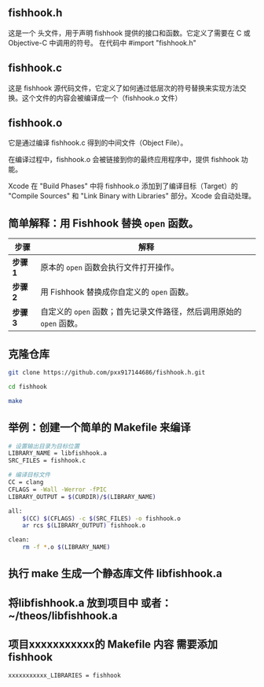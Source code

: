 ## fishhook.h
这是一个 头文件，用于声明 fishhook 提供的接口和函数。它定义了需要在 C 或 Objective-C 中调用的符号。
在代码中 #import "fishhook.h"

## fishhook.c
这是 fishhook 源代码文件，它定义了如何通过低层次的符号替换来实现方法交换。这个文件的内容会被编译成一个（fishhook.o 文件）

## fishhook.o
它是通过编译 fishhook.c 得到的中间文件（Object File）。

在编译过程中，fishhook.o 会被链接到你的最终应用程序中，提供 fishhook 功能。

Xcode 在 "Build Phases" 中将 fishhook.o 添加到了编译目标（Target）的 "Compile Sources" 和 "Link Binary with Libraries" 部分。Xcode 会自动处理。



## 简单解释：用 Fishhook 替换 `open` 函数。

| 步骤           | 解释                                                                 |
|----------------|----------------------------------------------------------------------|
| **步骤 1**     | 原本的 `open` 函数会执行文件打开操作。                               |
| **步骤 2**     | 用 Fishhook 替换成你自定义的 `open` 函数。                                |
| **步骤 3**     | 自定义的 `open` 函数；首先记录文件路径，然后调用原始的 `open` 函数。         |

## 克隆仓库
```bash
git clone https://github.com/pxx917144686/fishhook.h.git

cd fishhook

make
```


## 举例：创建一个简单的 Makefile 来编译
```bash
# 设置输出目录为目标位置
LIBRARY_NAME = libfishhook.a
SRC_FILES = fishhook.c

# 编译目标文件
CC = clang
CFLAGS = -Wall -Werror -fPIC
LIBRARY_OUTPUT = $(CURDIR)/$(LIBRARY_NAME)

all:
	$(CC) $(CFLAGS) -c $(SRC_FILES) -o fishhook.o
	ar rcs $(LIBRARY_OUTPUT) fishhook.o

clean:
	rm -f *.o $(LIBRARY_NAME)
```
## 执行 make 生成一个静态库文件 libfishhook.a

## 将libfishhook.a 放到项目中 或者：~/theos/libfishhook.a

## 项目xxxxxxxxxxx的 Makefile 内容 需要添加 fishhook

```bash
xxxxxxxxxxx_LIBRARIES = fishhook
```

